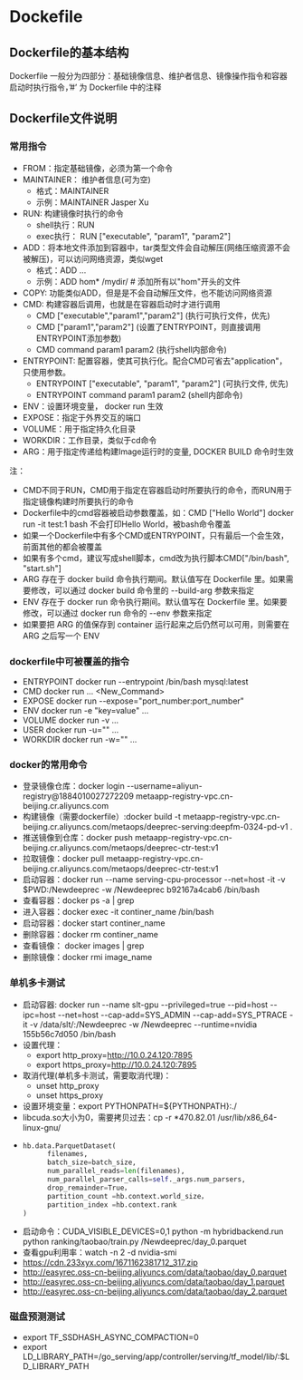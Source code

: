 # Dockefile

## Dockerfile的基本结构

Dockerfile 一般分为四部分：基础镜像信息、维护者信息、镜像操作指令和容器启动时执行指令，’#’ 为 Dockerfile 中的注释

## Dockerfile文件说明

### 常用指令
- FROM：指定基础镜像，必须为第一个命令
- MAINTAINER： 维护者信息(可为空)
  - 格式：MAINTAINER <name>
  - 示例：MAINTAINER Jasper Xu
- RUN: 构建镜像时执行的命令
  - shell执行：RUN <command>
  - exec执行： RUN ["executable", "param1", "param2"]
- ADD：将本地文件添加到容器中，tar类型文件会自动解压(网络压缩资源不会被解压)，可以访问网络资源，类似wget
  - 格式：ADD <src>... <dest>
  - 示例：ADD hom* /mydir/  # 添加所有以"hom"开头的文件
- COPY: 功能类似ADD，但是是不会自动解压文件，也不能访问网络资源
- CMD: 构建容器后调用，也就是在容器启动时才进行调用
  - CMD ["executable","param1","param2"] (执行可执行文件，优先)
  - CMD ["param1","param2"] (设置了ENTRYPOINT，则直接调用ENTRYPOINT添加参数)
  - CMD command param1 param2 (执行shell内部命令)
- ENTRYPOINT: 配置容器，使其可执行化。配合CMD可省去"application"，只使用参数。
  - ENTRYPOINT ["executable", "param1", "param2"] (可执行文件, 优先)
  - ENTRYPOINT command param1 param2 (shell内部命令)
- ENV：设置环境变量， docker run 生效
- EXPOSE：指定于外界交互的端口
- VOLUME：用于指定持久化目录
- WORKDIR：工作目录，类似于cd命令
- ARG：用于指定传递给构建Image运行时的变量, DOCKER BUILD 命令时生效

注：
- CMD不同于RUN，CMD用于指定在容器启动时所要执行的命令，而RUN用于指定镜像构建时所要执行的命令
- Dockerfile中的cmd容器被启动参数覆盖，如：CMD ["Hello World"] docker run -it test:1  bash 不会打印Hello World，被bash命令覆盖
- 如果一个Dockerfile中有多个CMD或ENTRYPOINT，只有最后一个会生效，前面其他的都会被覆盖
-  如果有多个cmd，建议写成shell脚本，cmd改为执行脚本CMD["/bin/bash", "start.sh"]
-  ARG 存在于 docker build 命令执行期间。默认值写在 Dockerfile 里。如果需要修改，可以通过 docker build 命令里的 --build-arg 参数来指定
-  ENV 存在于 docker run 命令执行期间。默认值写在 Dockerfile 里。如果要修改，可以通过 docker run 命令的 --env 参数来指定
-  如果要把 ARG 的值保存到 container 运行起来之后仍然可以可用，则需要在 ARG 之后写一个 ENV

### dockerfile中可被覆盖的指令
- ENTRYPOINT     docker run --entrypoint /bin/bash mysql:latest 
- CMD       docker run ... <New_Command>
- EXPOSE  docker run --expose="port_number:port_number"
- ENV    docker run -e "key=value" ...
- VOLUME    docker run -v ...
- USER docker run -u="" ...
- WORKDIR  docker run -w="" ...


### docker的常用命令
- 登录镜像仓库：docker login --username=aliyun-registry@1884010027272209 metaapp-registry-vpc.cn-beijing.cr.aliyuncs.com
- 构建镜像（需要dockerfile）:docker build  -t metaapp-registry-vpc.cn-beijing.cr.aliyuncs.com/metaops/deeprec-serving:deepfm-0324-pd-v1 .
- 推送镜像到仓库：docker push   metaapp-registry-vpc.cn-beijing.cr.aliyuncs.com/metaops/deeprec-ctr-test:v1
- 拉取镜像：docker pull metaapp-registry-vpc.cn-beijing.cr.aliyuncs.com/metaops/deeprec-ctr-test:v1
- 启动容器：docker run --name serving-cpu-processor  --net=host  -it -v $PWD:/Newdeeprec  -w /Newdeeprec b92167a4cab6 /bin/bash
- 查看容器：docker ps -a | grep
- 进入容器：docker exec -it continer_name /bin/bash
- 启动容器：docker start continer_name
- 删除容器：docker rm continer_name
- 查看镜像： docker images | grep
- 删除镜像：docker rmi image_name

### 单机多卡测试
- 启动容器: docker run --name slt-gpu   --privileged=true --pid=host --ipc=host --net=host --cap-add=SYS_ADMIN  --cap-add=SYS_PTRACE -it -v /data/slt/:/Newdeeprec  -w /Newdeeprec --runtime=nvidia 155b56c7d050  /bin/bash
- 设置代理：
  - export http_proxy=http://10.0.24.120:7895
  - export https_proxy=http://10.0.24.120:7895
- 取消代理(单机多卡测试，需要取消代理)：
  - unset http_proxy
  - unset https_proxy
- 设置环境变量：export PYTHONPATH=${PYTHONPATH}:./
- libcuda.so大小为0，需要拷贝过去：cp -r *470.82.01  /usr/lib/x86_64-linux-gnu/
- ```python
  hb.data.ParquetDataset(
        filenames,
        batch_size=batch_size,
        num_parallel_reads=len(filenames),
        num_parallel_parser_calls=self._args.num_parsers,
        drop_remainder=True，
        partition_count =hb.context.world_size，
        partition_index =hb.context.rank
  )
  ```
- 启动命令：CUDA_VISIBLE_DEVICES=0,1 python -m hybridbackend.run python ranking/taobao/train.py /Newdeeprec/day_0.parquet
- 查看gpu利用率：watch -n 2 -d nvidia-smi
- https://cdn.233xyx.com/1671162381712_317.zip
- http://easyrec.oss-cn-beijing.aliyuncs.com/data/taobao/day_0.parquet
- http://easyrec.oss-cn-beijing.aliyuncs.com/data/taobao/day_1.parquet 
- http://easyrec.oss-cn-beijing.aliyuncs.com/data/taobao/day_2.parquet 

### 磁盘预测测试
- export TF_SSDHASH_ASYNC_COMPACTION=0
- export LD_LIBRARY_PATH=/go_serving/app/controller/serving/tf_model/lib/:$LD_LIBRARY_PATH